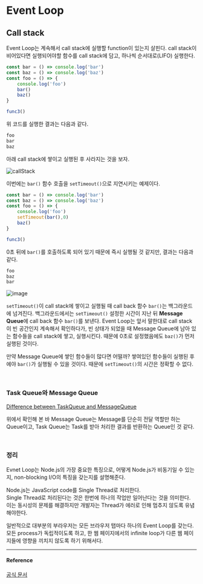 # Event Loop 

## Call stack

Event Loop는 계속해서 call stack에 실행할 function이 있는지 살핀다. call stack이 비어있다면 실행되어야할 함수를 call stack에 담고, 하나씩 순서대로(LIFO) 실행한다.

```js
const bar = () => console.log('bar')
const baz = () => console.log('baz')
const foo = () => {
    console.log('foo')
    bar()
    baz()
}

func3()
```  
위 코드를 실행한 결과는 다음과 같다. 

```js 
foo
bar
baz
```

아래 call stack에 쌓이고 실행된 후 사라지는 것을 보자. 

![callStack](https://user-images.githubusercontent.com/67260437/85374494-d3f0ea80-b56f-11ea-8d32-0ced3586966b.png)

이번에는 `bar()` 함수 호출을 `setTimeout()`으로 지연시키는 예제이다. 
```js
const bar = () => console.log('bar')
const baz = () => console.log('baz')
const foo = () => {
    console.log('foo')
    setTimeout(bar(),0)
    baz()
}

func3()
```
0초 뒤에 `bar()`를 호출하도록 되어 있기 때문에 즉시 실행될 것 같지만, 결과는 다음과 같다.
```js
foo
baz
bar
```

![image](https://user-images.githubusercontent.com/67260437/85375286-09e29e80-b571-11ea-935a-8782ebe612b5.png)

`setTimeout()`이 call stack에 쌓이고 실행될 때 call back 함수 `bar()`는 백그라운드에 넘겨진다. 백그라운드에서는 `setTimeout()` 설정한 시간이 지난 뒤 **Message Queue**에 call back 함수 `bar()`를 보낸다. Event Loop는 앞서 말한대로 call stack이 빈 공간인지 계속해서 확인하다가, 빈 상태가 되었을 때 Message Queue에 남아 있는 함수들을 call stack에 쌓고, 실행시킨다. 때문에 0초로 설정했음에도 `baz()`가 먼저 실행된 것이다.   

만약 Message Queue에 쌓인 함수들이 많다면 어떨까? 쌓여있던 함수들이 실행된 후에야 `bar()`가 실행될 수 있을 것이다. 때문에 `setTimeout()`의 시간은 정확할 수 없다. 

<br/>  

### Task Queue와 Message Queue

[Difference between TaskQueue and MessageQueue](https://stackoverflow.com/questions/10075817/message-queue-vs-task-queue-difference) 

위에서 확인해 본 바 Message Queue는 Message를 단순히 전달 역할만 하는 Queue이고, Task Queue는 Task를 받아 처리한 결과를 반환하는 Queue인 것 같다. 

<br/>  

### 정리   

Evnet Loop는 Node.js의 가장 중요한 특징으로, 어떻게 Node.js가 비동기일 수 있는지, non-blocking I/O의 특징을 갖는지를 설명해준다.   

Node.js는 JavaScript code를 Single Thread로 처리한다.   
Single Thread로 처리된다는 것은 한번에 하나의 작업만 일어난다는 것을 의미한다. 이는 동시성의 문제를 해결하지만 개발자는 Thread가 에러로 인해 멈추지 않도록 유념해야한다. 

일반적으로 대부분의 부라우저는 모든 브라우저 탭마다 하나의 Event Loop를 갖는다. 모든 process가 독립적이도록 하고, 한 웹 페이지에서의 infinite loop가 다른 웹 페이지들에 영향을 끼치지 않도록 하기 위해서다.

---
#### Reference 
[공식 문서](https://nodejs.dev/learn/the-nodejs-event-loop) 
